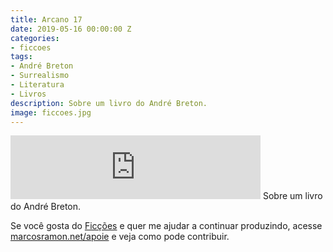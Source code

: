 ```yaml
---
title: Arcano 17
date: 2019-05-16 00:00:00 Z
categories:
- ficcoes
tags:
- André Breton
- Surrealismo
- Literatura
- Livros
description: Sobre um livro do André Breton.
image: ficcoes.jpg
---
```


<iframe src="https://anchor.fm/podcastficcoes/embed/episodes/Arcano-17-e425po" height="102px" width="400px" frameborder="0" scrolling="no"></iframe>
Sobre um livro do André Breton.
 
Se você gosta do [Ficções](https://marcosramon.net/ficcoes/) e quer me ajudar a continuar produzindo, acesse [marcosramon.net/apoie](https://marcosramon.net/apoie/) e veja como pode contribuir. 
